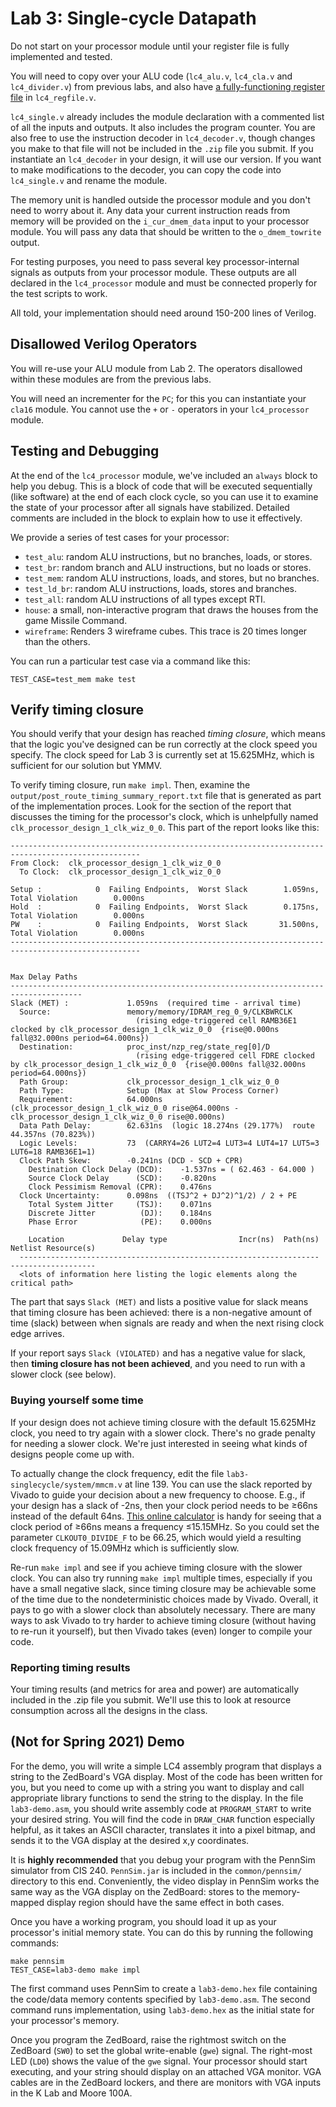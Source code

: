 # Lab 3: Single-cycle Datapath

Do not start on your processor module until your register file is
fully implemented and tested.

You will need to copy over your ALU code (`lc4_alu.v`, `lc4_cla.v` and `lc4_divider.v`) from previous labs, and also have [a fully-functioning register file](../lab3-regfile/lab3-regfile.md) in `lc4_regfile.v`.

`lc4_single.v` already includes the module declaration with a
commented list of all the inputs and outputs. It also includes the
program counter. You are also free to use the instruction decoder in
`lc4_decoder.v`, though changes you make to that file will not be included in the `.zip` file you submit. 
If you instantiate an `lc4_decoder` in your design, it will use our version. If you want to make modifications to the decoder, you can copy the code into `lc4_single.v` and rename the module.

The memory unit is handled outside the processor
module and you don't need to worry about it. Any data your current
instruction reads from memory will be provided on the
`i_cur_dmem_data` input to your processor module. You will pass any
data that should be written to the `o_dmem_towrite` output.

For testing purposes, you need to pass several key processor-internal
signals as outputs from your processor module. These outputs are all
declared in the `lc4_processor` module and must be connected properly
for the test scripts to work.

All told, your implementation should need around 150-200 lines of
Verilog.

## Disallowed Verilog Operators

You will re-use your ALU module from Lab 2. The operators disallowed within these modules are from the previous labs.

You will need an incrementer for the `PC`; for this you can instantiate your `cla16` module. You cannot use the `+` or `-` operators in your `lc4_processor` module.

## Testing and Debugging

At the end of the `lc4_processor` module, we've included an `always`
block to help you debug. This is a block of code that will be executed
sequentially (like software) at the end of each clock cycle, so you
can use it to examine the state of your processor after all signals
have stabilized. Detailed comments are included in the block to
explain how to use it effectively.

We provide a series of test cases for your processor:
+ `test_alu`: random ALU instructions, but no branches, loads, or stores.
+ `test_br`: random branch and ALU instructions, but no loads or stores.
+ `test_mem`: random ALU instructions, loads, and stores, but no branches.
+ `test_ld_br`: random ALU instructions, loads, stores and branches.
+ `test_all`: random ALU instructions of all types except RTI.
+ `house`: a small, non-interactive program that draws the houses from the game Missile Command.
+ `wireframe`: Renders 3 wireframe cubes. This trace is 20 times longer than the others.

You can run a particular test case via a command like this:
```
TEST_CASE=test_mem make test
```


## Verify timing closure

You should verify that your design has reached *timing closure*, which means that the logic you've designed can be run correctly at the clock speed you specify. The clock speed for Lab 3 is currently set at 15.625MHz, which is sufficient for our solution but YMMV.

To verify timing closure, run `make impl`. Then, examine the `output/post_route_timing_summary_report.txt` file that is generated as part of the implementation proces. Look for the section of the report that discusses the timing for the processor's clock, which is unhelpfully named `clk_processor_design_1_clk_wiz_0_0`. This part of the report looks like this:
```
---------------------------------------------------------------------------------------------------
From Clock:  clk_processor_design_1_clk_wiz_0_0
  To Clock:  clk_processor_design_1_clk_wiz_0_0

Setup :            0  Failing Endpoints,  Worst Slack        1.059ns,  Total Violation        0.000ns
Hold  :            0  Failing Endpoints,  Worst Slack        0.175ns,  Total Violation        0.000ns
PW    :            0  Failing Endpoints,  Worst Slack       31.500ns,  Total Violation        0.000ns
---------------------------------------------------------------------------------------------------


Max Delay Paths
--------------------------------------------------------------------------------------
Slack (MET) :             1.059ns  (required time - arrival time)
  Source:                 memory/memory/IDRAM_reg_0_9/CLKBWRCLK
                            (rising edge-triggered cell RAMB36E1 clocked by clk_processor_design_1_clk_wiz_0_0  {rise@0.000ns fall@32.000ns period=64.000ns})
  Destination:            proc_inst/nzp_reg/state_reg[0]/D
                            (rising edge-triggered cell FDRE clocked by clk_processor_design_1_clk_wiz_0_0  {rise@0.000ns fall@32.000ns period=64.000ns})
  Path Group:             clk_processor_design_1_clk_wiz_0_0
  Path Type:              Setup (Max at Slow Process Corner)
  Requirement:            64.000ns  (clk_processor_design_1_clk_wiz_0_0 rise@64.000ns - clk_processor_design_1_clk_wiz_0_0 rise@0.000ns)
  Data Path Delay:        62.631ns  (logic 18.274ns (29.177%)  route 44.357ns (70.823%))
  Logic Levels:           73  (CARRY4=26 LUT2=4 LUT3=4 LUT4=17 LUT5=3 LUT6=18 RAMB36E1=1)
  Clock Path Skew:        -0.241ns (DCD - SCD + CPR)
    Destination Clock Delay (DCD):    -1.537ns = ( 62.463 - 64.000 ) 
    Source Clock Delay      (SCD):    -0.820ns
    Clock Pessimism Removal (CPR):    0.476ns
  Clock Uncertainty:      0.098ns  ((TSJ^2 + DJ^2)^1/2) / 2 + PE
    Total System Jitter     (TSJ):    0.071ns
    Discrete Jitter          (DJ):    0.184ns
    Phase Error              (PE):    0.000ns

    Location             Delay type                Incr(ns)  Path(ns)    Netlist Resource(s)
  -------------------------------------------------------------------    -------------------
  <lots of information here listing the logic elements along the critical path>
```
The part that says `Slack (MET)` and lists a positive value for slack means that timing closure has been achieved: there is a non-negative amount of time (slack) between when signals are ready and when the next rising clock edge arrives.

If your report says `Slack (VIOLATED)` and has a negative value for slack, then **timing closure has not been achieved**, and you need to run with a slower clock (see below).

### Buying yourself some time

If your design does not achieve timing closure with the default 15.625MHz clock, you need to try again with a slower clock. There's no grade penalty for needing a slower clock. We're just interested in seeing what kinds of designs people come up with.

To actually change the clock frequency, edit the file `lab3-singlecycle/system/mmcm.v` at line 139. You can use the slack reported by Vivado to guide your decision about a new frequency to choose. E.g., if your design has a slack of -2ns, then your clock period needs to be ≥66ns instead of the default 64ns. [This online calculator](https://www.sensorsone.com/period-to-frequency-calculator/) is handy for seeing that a clock period of ≥66ns means a frequency ≤15.15MHz. So you could set the parameter `CLKOUT0_DIVIDE_F` to be 66.25, which would yield a resulting clock frequency of 15.09MHz which is sufficiently slow. 

Re-run `make impl` and see if you achieve timing closure with the slower clock. You can also try running `make impl` multiple times, especially if you have a small negative slack, since timing closure may be achievable some of the time due to the nondeterministic choices made by Vivado. Overall, it pays to go with a slower clock than absolutely necessary. There are many ways to ask Vivado to try harder to achieve timing closure (without having to re-run it yourself), but then Vivado takes (even) longer to compile your code.

### Reporting timing results

Your timing results (and metrics for area and power) are automatically included in the .zip file you submit. We'll use this to look at resource consumption across all the designs in the class.

## (Not for Spring 2021) Demo

For the demo, you will write a simple LC4 assembly program that displays a string to the ZedBoard's VGA display. Most of the code has been written for you, but you need to come up with a string you want to display and call appropriate library functions to send the string to the display. In the file `lab3-demo.asm`, you should write assembly code at `PROGRAM_START` to write your desired string. You will find the code in `DRAW_CHAR` function especially helpful, as it takes an ASCII character, translates it into a pixel bitmap, and sends it to the VGA display at the desired x,y coordinates.

It is **highly recommended** that you debug your program with the PennSim simulator from CIS 240. `PennSim.jar` is included in the `common/pennsim/` directory to this end. Conveniently, the video display in PennSim works the same way as the VGA display on the ZedBoard: stores to the memory-mapped display region should have the same effect in both cases.

Once you have a working program, you should load it up as your processor's initial memory state. You can do this by running the following commands:
```
make pennsim
TEST_CASE=lab3-demo make impl
```
The first command uses PennSim to create a `lab3-demo.hex` file containing the code/data memory contents specified by `lab3-demo.asm`. The second command runs implementation, using `lab3-demo.hex` as the initial state for your processor's memory. 

Once you program the ZedBoard, raise the rightmost switch on the ZedBoard (`SW0`) to set the global write-enable (`gwe`) signal. The right-most LED (`LD0`) shows the value of the `gwe` signal. Your processor should start executing, and your string should display on an attached VGA monitor. VGA cables are in the ZedBoard lockers, and there are monitors with VGA inputs in the K Lab and Moore 100A.
